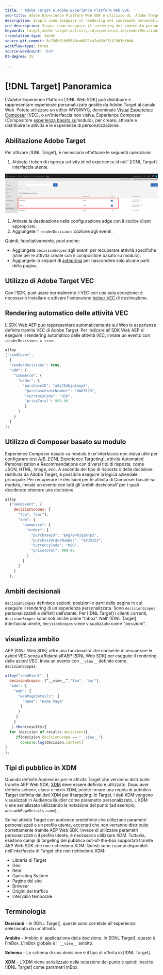 ```yaml
---
title: ' Adobe Target e Adobe Experience Platform Web SDK. '
seo-title: Adobe Experience Platform Web SDK e utilizzo di  Adobe Target
description: Scopri come eseguire il rendering del contenuto personalizzato con  Experience Platform Web SDK tramite  Adobe Target
seo-description: Scopri come eseguire il rendering del contenuto personalizzato con  Experience Platform Web SDK tramite  Adobe Target
keywords: target;adobe target;activity.id;experience.id;renderDecisions;decisionScopes;prehiding snippet;vec;Form-Based Experience Composer;xdm;audiences;decisions;scope;schema;
translation-type: tm+mt
source-git-commit: 8c256b010d5540ea0872fa7e660f71f2903bfb04
workflow-type: tm+mt
source-wordcount: '634'
ht-degree: 3%

---
```



# [!DNL Target] Panoramica

L&#39;Adobe Experience Platform [!DNL Web SDK] può distribuire e rappresentare esperienze personalizzate gestite da Adobe Target  al canale Web. Potete utilizzare un editor WYSIWYG, denominato [Visual Experience Composer](https://docs.adobe.com/content/help/en/target/using/experiences/vec/visual-experience-composer.html) (VEC), o un&#39;interfaccia non visiva, Experience Composer (Compositore [esperienza basato su](https://docs.adobe.com/content/help/en/target/using/experiences/form-experience-composer.html)modulo), per creare, attivare e distribuire le attività e le esperienze di personalizzazione.

## Abilitazione  Adobe Target

Per attivare [!DNL Target], è necessario effettuare le seguenti operazioni:

1. Attivate i token di risposta activity.id ed experience.id nell&#39; [!DNL Target] interfaccia utente.

![target_reponse_token](../../solution-specific/target/assets/target_response_token.png)

1. Attivate la destinazione nella configurazione [](../../fundamentals/edge-configuration.md) edge con il codice client appropriato.
1. Aggiungete l&#39; `renderDecisions` opzione agli eventi.

Quindi, facoltativamente, puoi anche:

* Aggiungete `decisionScopes` agli eventi per recuperare attività specifiche (utile per le attività create con il compositore basato su modulo).
* Aggiungete lo snippet di [anteprima](../../solution-specific/target/flicker-management.md) per nascondere solo alcune parti della pagina.

## Utilizzo di  Adobe Target VEC

Con l’SDK, puoi usare normalmente il VEC con una sola eccezione: è necessario installare e attivare l&#39;estensione [helper VEC](https://docs.adobe.com/content/help/en/target/using/experiences/vec/troubleshoot-composer/vec-helper-browser-extension.html) di destinazione.

## Rendering automatico delle attività VEC

L’SDK Web AEP può rappresentare automaticamente sul Web le esperienze definite tramite  VEC di Adobe Target. Per indicare all’SDK Web AEP di eseguire il rendering automatico delle attività VEC, inviate un evento con `renderDecisions = true`:

```javascript
alloy
("sendEvent", 
  { 
  "renderDecisions": true, 
  "xdm": {
    "commerce": { 
      "order": {
        "purchaseID": "a8g784hjq1mnp3", 
         "purchaseOrderNumber": "VAU3123", 
         "currencyCode": "USD", 
         "priceTotal": 999.98 
         } 
      } 
    }
  }
);
```

## Utilizzo di Composer basato su modulo

Experience Composer basato su modulo è un&#39;interfaccia non visiva utile per configurare test A/B, [!DNL Experience Targeting],  attività Automated Personalization e Recommendations con diversi tipi di risposta, come JSON, HTML, Image, ecc. A seconda del tipo di risposta o della decisione restituita da  Adobe Target, è possibile eseguire la logica aziendale principale. Per recuperare le decisioni per le attività di Composer basate su modulo, inviate un evento con tutti gli ‘ambiti decisionali’ per i quali desiderate ottenere una decisione.

```javascript
alloy
  ("sendEvent", { 
    decisionScopes: [
      "foo", "bar"], 
      "xdm": {
        "commerce": { 
          "order": { 
            "purchaseID": "a8g784hjq1mnp3", 
            "purchaseOrderNumber": "VAU3123", 
            "currencyCode": "USD", 
            "priceTotal": 999.98 
          } 
        } 
      } 
    }
  );
```

## Ambiti decisionali

`decisionScopes` definisce sezioni, posizioni o parti delle pagine in cui eseguire il rendering di un&#39;esperienza personalizzata. Sono `decisionScopes` personalizzabili e definiti dall’utente. Per [!DNL Target] i clienti correnti, `decisionScopes` sono noti anche come &quot;mbox&quot;. Nell’ [!DNL Target] interfaccia utente, `decisionScopes` viene visualizzato come &quot;posizioni&quot;.

## __visualizza__ ambito

AEP [!DNL Web SDK] offre una funzionalità che consente di recuperare le azioni VEC senza affidarsi all&#39;AEP [!DNL Web SDK] per eseguire il rendering delle azioni VEC. Invia un evento con `__view__` definito come `decisionScopes`.

```javascript
alloy("sendEvent", {
  decisionScopes: [“__view__”,"foo", "bar"], 
  "xdm": { 
    "web": { 
      "webPageDetails": { 
        "name": "Home Page"
       }
      } 
     }
    }
   ).then(results){
  for (decision of results.decisions){
     if(decision.decisionScope == "__view__")
       console.log(decision.content)
}
};
```

## Tipi di pubblico in XDM

Quando definite Audiences per le attività Target che verranno distribuite tramite AEP Web SDK, [XDM](https://docs.adobe.com/content/help/it-IT/experience-platform/xdm/home.html) deve essere definito e utilizzato. Dopo aver definito schemi, classi e mixin XDM, potete creare una regola di pubblico Target definita dai dati XDM per il targeting. In Target, i dati XDM vengono visualizzati in Audience Builder come parametro personalizzato. L&#39;XDM viene serializzato utilizzando la notazione del punto (ad esempio, `web.webPageDetails.name`).

Se hai attività Target con audience predefinite che utilizzano parametri personalizzati o un profilo utente, accertati che non verranno distribuite correttamente tramite AEP Web SDK. Invece di utilizzare parametri personalizzati o il profilo utente, è necessario utilizzare XDM. Tuttavia, esistono campi di targeting del pubblico out-of-the-box supportati tramite AEP Web SDK che non richiedono XDM. Questi sono i campi disponibili nell&#39;interfaccia di Target che non richiedono XDM:

* Libreria di Target
* Geo
* Rete 
* Operating System
* Pagine del sito
* Browser
* Origini del traffico
* Intervallo temporale

## Terminologia

__Decisioni__ - In [!DNL Target], queste sono correlate all&#39;esperienza selezionata da un&#39;attività.

__Ambito__ - Ambito di applicazione della decisione. In [!DNL Target], questo è l&#39;mBox. L&#39;mBox globale è l&#39; `__view__` ambito.

__Schema__ - Lo schema di una decisione è il tipo di offerta in [!DNL Target].

__XDM__ - L&#39;XDM viene serializzato nella notazione del punto e quindi inserito [!DNL Target] come parametri mBox.
